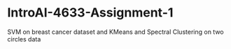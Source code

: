 # IntroAI-4633-Assignment-1
SVM on breast cancer dataset and KMeans and Spectral Clustering on two circles data
